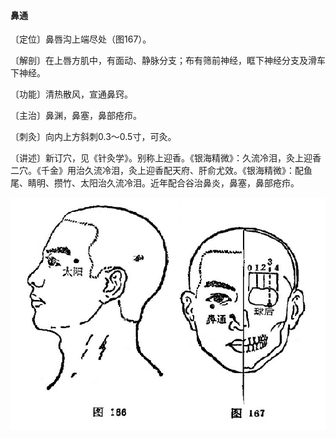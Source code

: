 #### 鼻通

〔定位〕鼻唇沟上端尽处（图167）。

〔解剖〕在上唇方肌中，有面动、静脉分支；布有筛前神经，眶下神经分支及滑车下神经。

〔功能〕清热散风，宣通鼻窍。

〔主治〕鼻渊，鼻塞，鼻部疮疖。

〔刺灸〕向内上方斜刺0.3～0.5寸，可灸。

〔讲述〕新订穴，见《针灸学》。别称上迎香。《银海精微》：久流冷泪，灸上迎香二穴。《千金》用治久流冷泪，灸上迎香配天府、肝俞尤效。《银海精微》：配鱼尾、睛明、攒竹、太阳治久流冷泪。近年配合谷治鼻炎，鼻塞，鼻部疮疖。

![](img/图166、167.jpg)
